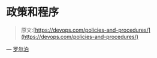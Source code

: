 # 政策和程序

> 原文:[https://devops.com/policies-and-procedures/](https://devops.com/policies-and-procedures/)

— [罗尔泊](https://devops.com/author/breselman/)